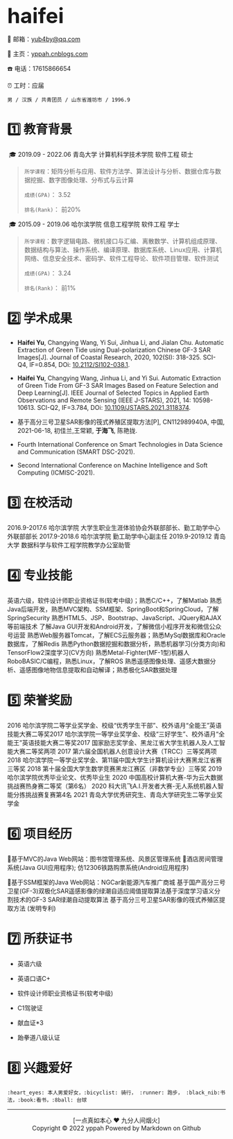 

<font size=20>**haifei**</font>



:e-mail: 邮箱：<yub4by@qq.com>

:link: 主页：[yppah.cnblogs.com](https://www.cnblogs.com/yppah/)

:phone: 电话：17615866654

:alarm_clock: 工时：应届

`男 / 汉族 / 共青团员 / 山东省潍坊市 / 1996.9`



# :one: 教育背景

​	:mortar_board: 2019.09 - 2022.06					青岛大学					计算机科学技术学院					软件工程					硕士

> `所学课程`：矩阵分析与应用、软件方法学、算法设计与分析、数据仓库与数据挖掘、数字图像处理、分布式与云计算
>
> `成绩(GPA)`： 3.52
>
> `排名(Rank)`： 前20%



​	:mortar_board: 2015.09 - 2019.06					哈尔滨学院				信息工程学院								软件工程					学士		

>  `所学课程`：数字逻辑电路、微机接口与汇编、离散数学、计算机组成原理、数据结构与算法、操作系统、编译原理、数据库系统、Linux应用、计算机网络、信息安全技术、密码学、软件工程导论、软件项目管理、软件测试
>
> `成绩(GPA)`： 3.24
>
> `排名(Rank)`： 前1%

# :two: 学术成果

- **Haifei Yu**, Changying Wang, Yi Sui, Jinhua Li, and Jialan Chu. Automatic Extraction of Green Tide using Dual-polarization Chinese GF-3 SAR Images[J]. Journal of Coastal Research, 2020, 102(SI): 318-325. SCI-Q4, IF=0.854, DOi: [10.2112/SI102-038.1](https://doi.org/10.2112/SI102-038.1).

- **Haifei Yu**, Changying Wang, Jinhua Li, and Yi Sui. Automatic Extraction of Green Tide From GF-3 SAR Images Based on Feature Selection and Deep Learning[J]. IEEE Journal of Selected Topics in Applied Earth Observations and Remote Sensing (IEEE J-STARS), 2021, 14: 10598-10613. SCI-Q2, IF=3.784, DOi: [10.1109/JSTARS.2021.3118374](https://doi.org/10.1109/JSTARS.2021.3118374).

- 基于高分三号卫星SAR影像的筏式养殖区提取方法[P], CN112989940A, 中国, 2021-06-18, 初佳兰,王常颖, **于海飞**, 陈艳拢.

- Fourth International Conference on Smart Technologies in Data Science and Communication (SMART DSC-2021).

- Second International Conference on Machine Intelligence and Soft Computing (ICMISC-2021).



# :three: 在校活动

2016.9-2017.6    哈尔滨学院  大学生职业生涯体验协会外联部部长、勤工助学中心外联部部长
2017.9-2018.6    哈尔滨学院  勤工助学中心副主任
2019.9-2019.12  青岛大学  数据科学与软件工程学院教学办公室助管



# :four: 专业技能

英语六级，软件设计师职业资格证书(软考中级)；熟悉C/C++，了解Matlab
熟悉Java后端开发，熟悉MVC架构、SSM框架、SpringBoot和SpringCloud，了解SpringSecurity
熟悉HTML5、JSP、Bootstrap、JavaScript、JQuery和AJAX等前端技术
了解Java GUI开发和Android开发，了解微信小程序开发和微信公众号运营
熟悉Web服务器Tomcat，了解ECS云服务器；熟悉MySql数据库和Oracle数据库，了解Redis
熟悉Python数据挖掘和数据分析，熟悉机器学习(分类方向)和TensorFlow2深度学习(CV方向)
熟悉Metal-Fighter(MF-1型)机器人RoboBASIC/C编程，熟悉Linux，了解ROS
熟悉遥感图像处理、遥感大数据分析、遥感图像地物信息提取和自动解译；熟悉极化SAR数据处理





# :five: 荣誉奖励

2016  哈尔滨学院二等学业奖学金、校级“优秀学生干部”、校外语月“全能王”英语技能大赛二等奖2017  哈尔滨学院一等学业奖学金、校级“三好学生”、校外语月“全能王”英语技能大赛二等奖2017  国家励志奖学金、黑龙江省大学生机器人及人工智能大赛二等奖两项
2017  第六届全国机器人创意设计大赛（TRCC）三等奖两项
2018  哈尔滨学院一等学业奖学金、第11届中国大学生计算机设计大赛黑龙江省赛三等奖
2018  第十届全国大学生数学竞赛黑龙江赛区（非数学专业）三等奖
2019  哈尔滨学院优秀毕业论文、优秀毕业生
2020  中国高校计算机大赛-华为云大数据挑战赛热身赛二等奖（第6名）
2020  科大讯飞A.I.开发者大赛-无人系统机器人智能分拣挑战赛复赛第4名
2021  青岛大学优秀研究生、青岛大学研究生二等学业奖学金



# :six: 项目经历



:file_folder:基于MVC的Java Web网站：图书馆管理系统、风景区管理系统
:file_folder:酒店房间管理系统(Java GUI应用程序); 仿12306铁路购票系统(Android应用程序)

:file_folder:基于SSM框架的Java Web网站：NGCar新能源汽车推广商城
基于国产高分三号卫星(GF-3)双极化SAR遥感影像的绿潮自适应阈值提取算法基于深度学习语义分割技术的GF-3 SAR绿潮自动提取算法
基于高分三号卫星SAR影像的筏式养殖区提取方法 (发明专利)



# :seven: 所获证书

- 英语六级  
- 英语口语C+

- 软件设计师职业资格证书(软考中级)

- C1驾驶证

- 献血证*3

- 跆拳道八级认证



# :eight: 兴趣爱好

 	:heart_eyes: 本人男爱好女，:bicyclist: 骑行， :runner: ​跑步， :black_nib:书法，:book:看书，:8ball: 台球

---

<center>[一点真如本心  ❤ 九分人间烟火]</center>

<center> Copyright © 2022 yppah Powered by Markdown on Github</center>
